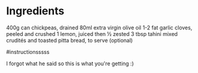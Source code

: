 # Ingredients
400g can chickpeas, drained
80ml extra virgin olive oil
1-2 fat garlic cloves, peeled and crushed
1 lemon, juiced then ½ zested
3 tbsp tahini
mixed crudités and toasted pitta bread, to serve (optional)

#instructionsssss

I forgot what he said so this is what you're getting :) 
